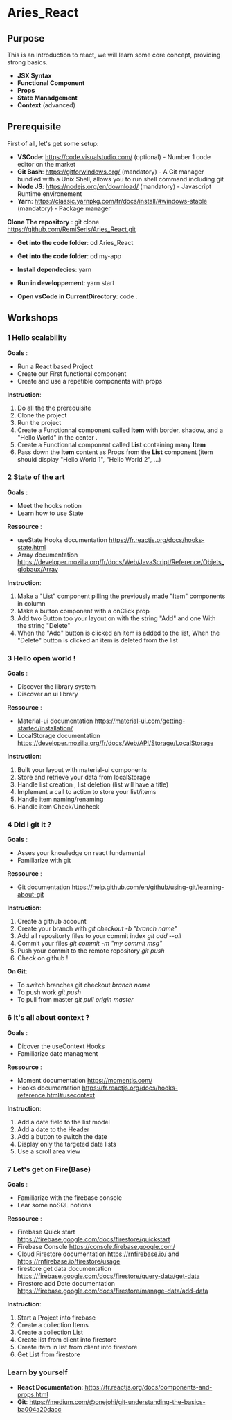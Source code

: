 # Aries_React

## Purpose

This is an Introduction to react, we will learn some core concept, providing strong basics.

* **JSX Syntax**
* **Functional Component**
* **Props**
* **State Manadgement**
* **Context** (advanced)

## Prerequisite

First of all, let's get some setup:

  * **VSCode**: https://code.visualstudio.com/ (optional) - Number 1 code editor on the market
  * **Git Bash**: https://gitforwindows.org/ (mandatory) - A Git manager bundled with a Unix Shell, allows you to run shell command including git
  * **Node JS**: https://nodejs.org/en/download/ (mandatory) - Javascript Runtime environement
  * **Yarn**: https://classic.yarnpkg.com/fr/docs/install/#windows-stable (mandatory) - Package manager
  
  **Clone The repository** : git clone https://github.com/RemiSeris/Aries_React.git
  
  * **Get into the code folder**: cd Aries_React
  
 * **Get into the code folder**: cd my-app
  
  * **Install dependecies**: yarn

 * **Run in developpement**: yarn start
 
 * **Open vsCode in CurrentDirectory**: code .

  
## Workshops

### 1 Hello scalability

**Goals** :

* Run a React based Project
* Create our First functional component
* Create and use a repetible components with props


**Instruction**:

1. Do all the the prerequisite
2. Clone the project
3. Run the project
4. Create a Functionnal component called **Item** with border, shadow, and a "Hello World" in the center .
5. Create a Functionnal component called **List** containing many **Item**
6. Pass down the **Item** content as Props from the **List** component (item should display "Hello World 1", "Hello World 2", ...) 


### 2 State of the art 

**Goals** :

* Meet the hooks notion
* Learn how to use State

**Ressource** :

* useState Hooks documentation https://fr.reactjs.org/docs/hooks-state.html
* Array documentation https://developer.mozilla.org/fr/docs/Web/JavaScript/Reference/Objets_globaux/Array

**Instruction**:

1. Make a "List" component pilling the previously made "Item" components in column
2. Make a button component with a onClick prop
3. Add two Button too your layout on with the string "Add" and one With the string "Delete"
4. When the "Add" button is clicked an item is added to the list, When the "Delete" button is clicked an item is deleted from the list

### 3 Hello open world !

**Goals** :

* Discover the library system
* Discover an ui library

**Ressource** :

* Material-ui documentation https://material-ui.com/getting-started/installation/
* LocalStorage documentation https://developer.mozilla.org/fr/docs/Web/API/Storage/LocalStorage

**Instruction**:

1. Built your layout with material-ui components
2. Store and retrieve your data from localStorage
3. Handle list creation , list deletion (list will have a title)
4. Implement a call to action to store your list/items
5. Handle item naming/renaming
6. Handle item Check/Uncheck

### 4 Did i git it ?

**Goals** :

* Asses your knowledge on react fundamental
* Familiarize with git

**Ressource** :

* Git documentation https://help.github.com/en/github/using-git/learning-about-git

**Instruction**:

1. Create a github account
2. Create your branch with *git checkout -b "branch name"*
3. Add all repositorty files to your commit index *git add --all*
4. Commit your files *git commit -m "my commit msg"*
5. Push your commit to the remote repository *git push*
6. Check on github !

**On Git**:

* To switch branches git checkout *branch name*
* To push work *git push*
* To pull from master *git pull origin master*


### 6 It's all about context ?

**Goals** :

* Dicover the useContext Hooks
* Familiarize date managment

**Ressource** :

* Moment documentation https://momentjs.com/
* Hooks documentation https://fr.reactjs.org/docs/hooks-reference.html#usecontext

**Instruction**:

1. Add a date field to the list model
2. Add a date to the Header
3. Add a button to switch the date
4. Display only  the targeted date lists
5. Use a scroll area view


### 7 Let's get on Fire(Base)

**Goals** :

* Familiarize with the firebase console
* Lear some noSQL notions

**Ressource** :

* Firebase Quick start https://firebase.google.com/docs/firestore/quickstart
* Firebase Console https://console.firebase.google.com/
* Cloud Firestore documentation https://rnfirebase.io/ and https://rnfirebase.io/firestore/usage
* firestore get data documentation https://firebase.google.com/docs/firestore/query-data/get-data
* Firestore add Date documentation https://firebase.google.com/docs/firestore/manage-data/add-data

**Instruction**:

1. Start a Project into firebase
2. Create a collection Items
3. Create a collection List
4. Create list from client into firestore
5. Create item in list from client into firestore
6. Get List from firestore

### Learn by yourself

* **React Documentation**: https://fr.reactjs.org/docs/components-and-props.html
* **Git**: https://medium.com/@onejohi/git-understanding-the-basics-ba004a20dacc
